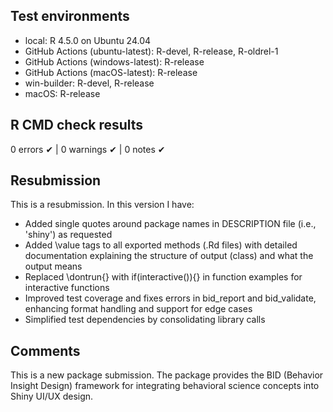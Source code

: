 ## Test environments
* local: R 4.5.0 on Ubuntu 24.04
* GitHub Actions (ubuntu-latest): R-devel, R-release, R-oldrel-1
* GitHub Actions (windows-latest): R-release  
* GitHub Actions (macOS-latest): R-release
* win-builder: R-devel, R-release
* macOS: R-release

## R CMD check results
0 errors ✔ | 0 warnings ✔ | 0 notes ✔

## Resubmission
This is a resubmission. In this version I have:

* Added single quotes around package names in DESCRIPTION file (i.e., 'shiny') as requested
* Added \value tags to all exported methods (.Rd files) with detailed documentation explaining the structure of output (class) and what the output means
* Replaced \dontrun{} with if(interactive()){} in function examples for interactive functions
* Improved test coverage and fixes errors in bid_report and bid_validate, enhancing format handling and support for edge cases
* Simplified test dependencies by consolidating library calls

## Comments
This is a new package submission. The package provides the BID (Behavior Insight Design) framework for integrating behavioral science concepts into Shiny UI/UX design.
